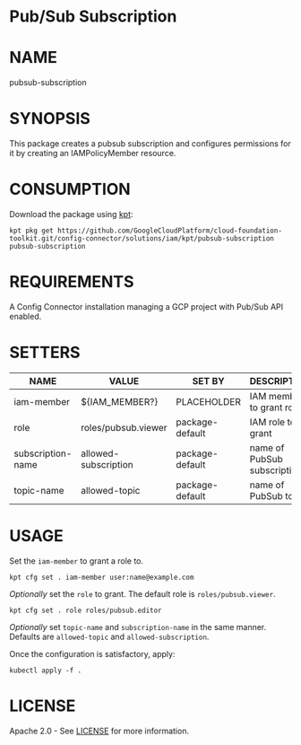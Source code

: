 Pub/Sub Subscription
==================================================
# NAME
  pubsub-subscription
# SYNOPSIS
  This package creates a pubsub subscription and configures permissions for it by creating an IAMPolicyMember resource.
# CONSUMPTION
  Download the package using [kpt](https://googlecontainertools.github.io/kpt/):
  ```
  kpt pkg get https://github.com/GoogleCloudPlatform/cloud-foundation-toolkit.git/config-connector/solutions/iam/kpt/pubsub-subscription pubsub-subscription
  ```
# REQUIREMENTS
  A Config Connector installation managing a GCP project with Pub/Sub API enabled. 
# SETTERS
|       NAME        |        VALUE         |     SET BY      |         DESCRIPTION         | COUNT |
|-------------------|----------------------|-----------------|-----------------------------|-------|
| iam-member        | ${IAM_MEMBER?}       | PLACEHOLDER     | IAM member to grant role    | 1     |
| role              | roles/pubsub.viewer  | package-default | IAM role to grant           | 1     |
| subscription-name | allowed-subscription | package-default | name of PubSub subscription | 2     |
| topic-name        | allowed-topic        | package-default | name of PubSub topic        | 2     |
# USAGE
  Set the `iam-member` to grant a role to.
  ```
  kpt cfg set . iam-member user:name@example.com
  ```
  _Optionally_ set the `role` to grant. The default role is `roles/pubsub.viewer`.
  ```
  kpt cfg set . role roles/pubsub.editor
  ```
  _Optionally_ set `topic-name` and `subscription-name` in the same manner. Defaults are `allowed-topic` and `allowed-subscription`.

  Once the configuration is satisfactory, apply:
  ```
  kubectl apply -f .
  ```
# LICENSE
Apache 2.0 - See [LICENSE](/LICENSE) for more information.

